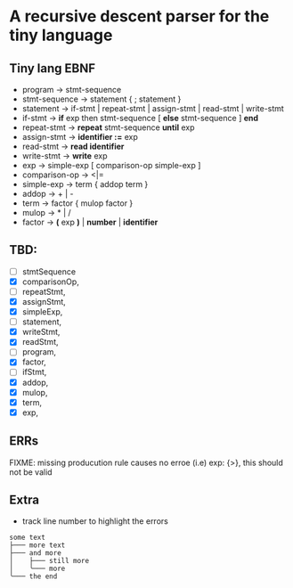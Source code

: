# A recursive descent parser for the tiny language

## Tiny lang EBNF

- program -> stmt-sequence
- stmt-sequence -> statement { ; statement }
- statement -> if-stmt | repeat-stmt | assign-stmt | read-stmt | write-stmt
- if-stmt -> **if** exp then stmt-sequence [ **else** stmt-sequence ] **end**
- repeat-stmt -> **repeat** stmt-sequence **until** exp
- assign-stmt -> **identifier :=** exp
- read-stmt -> **read identifier**
- write-stmt -> **write** exp
- exp -> simple-exp [ comparison-op simple-exp ]
- comparison-op -> <|=
- simple-exp -> term { addop term }
- addop -> + | -
- term -> factor { mulop factor }
- mulop -> \* | /
- factor -> **(** exp **)** | **number** | **identifier**

## TBD:

- [ ] stmtSequence
- [x] comparisonOp,
- [ ] repeatStmt,
- [x] assignStmt,
- [x] simpleExp,
- [ ] statement,
- [x] writeStmt,
- [x] readStmt,
- [ ] program,
- [x] factor,
- [ ] ifStmt,
- [x] addop,
- [x] mulop,
- [x] term,
- [x] exp,

## ERRs

FIXME: missing producution rule causes no erroe (i.e) exp: {>}, this should not be valid

## Extra

- track line number to highlight the errors

```
some text
├─── more text
├─── and more
│    ├─── still more
│    ╰─── more
╰─── the end
```
